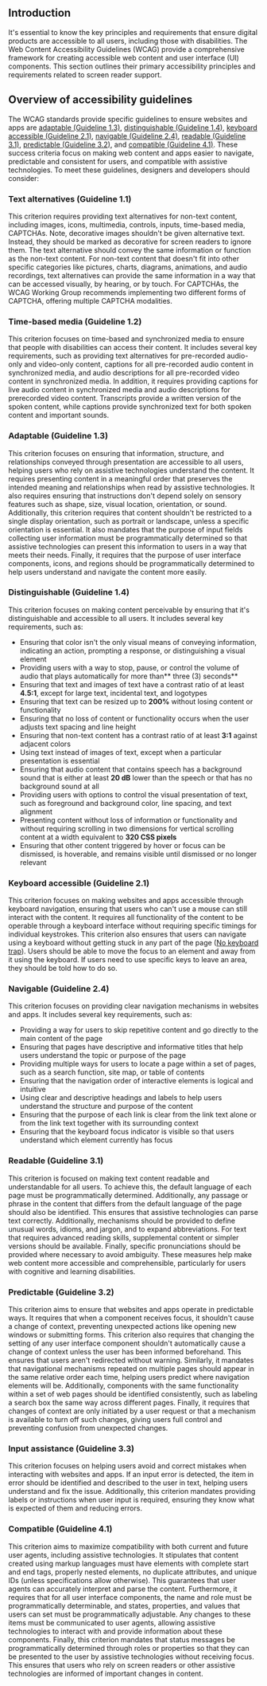 ## Introduction

It's essential to know the key principles and requirements that ensure digital products are accessible to all users, including those with disabilities. The Web Content Accessibility Guidelines (WCAG) provide a comprehensive framework for creating accessible web content and user interface (UI) components. This section outlines their primary accessibility principles and requirements related to screen reader support.

## Overview of accessibility guidelines

The WCAG standards provide specific guidelines to ensure websites and apps are [adaptable (Guideline 1.3)](https://www.w3.org/WAI/WCAG21/Understanding/adaptable), [distinguishable (Guideline 1.4)](https://www.w3.org/WAI/WCAG21/Understanding/distinguishable), [keyboard accessible (Guideline 2.1)](https://www.w3.org/WAI/WCAG21/Understanding/keyboard-accessible), [navigable (Guideline 2.4)](https://www.w3.org/WAI/WCAG21/Understanding/navigable), [readable (Guideline 3.1)](https://www.w3.org/WAI/WCAG21/Understanding/readable), [predictable (Guideline 3.2)](https://www.w3.org/WAI/WCAG21/Understanding/predictable), and [compatible (Guideline 4.1)](https://www.w3.org/WAI/WCAG21/Understanding/compatible). These success criteria focus on making web content and apps easier to navigate, predictable and consistent for users, and compatible with assistive technologies. To meet these guidelines, designers and developers should consider:

### Text alternatives (Guideline 1.1)

This criterion requires providing text alternatives for non-text content, including images, icons, multimedia, controls, inputs, time-based media, CAPTCHAs. Note, decorative images shouldn't be given alternative text. Instead, they should be marked as decorative for screen readers to ignore them. The text alternative should convey the same information or function as the non-text content. For non-text content that doesn't fit into other specific categories like pictures, charts, diagrams, animations, and audio recordings, text alternatives can provide the same information in a way that can be accessed visually, by hearing, or by touch. For CAPTCHAs, the WCAG Working Group recommends implementing two different forms of CAPTCHA, offering multiple CAPTCHA modalities.

### Time-based media (Guideline 1.2)

This criterion focuses on time-based and synchronized media to ensure that people with disabilities can access their content. It includes several key requirements, such as providing text alternatives for pre-recorded audio-only and video-only content, captions for all pre-recorded audio content in synchronized media, and audio descriptions for all pre-recorded video content in synchronized media. In addition, it requires providing captions for live audio content in synchronized media and audio descriptions for prerecorded video content. Transcripts provide a written version of the spoken content, while captions provide synchronized text for both spoken content and important sounds. 

### Adaptable (Guideline 1.3)

This criterion focuses on ensuring that information, structure, and relationships conveyed through presentation are accessible to all users, helping users who rely on assistive technologies understand the content. It requires presenting content in a meaningful order that preserves the intended meaning and relationships when read by assistive technologies. It also requires ensuring that instructions don't depend solely on sensory features such as shape, size, visual location, orientation, or sound. Additionally, this criterion requires that content shouldn't be restricted to a single display orientation, such as portrait or landscape, unless a specific orientation is essential. It also mandates that the purpose of input fields collecting user information must be programmatically determined so that assistive technologies can present this information to users in a way that meets their needs. Finally, it requires that the purpose of user interface components, icons, and regions should be programmatically determined to help users understand and navigate the content more easily.

### Distinguishable (Guideline 1.4)

This criterion focuses on making content perceivable by ensuring that it's distinguishable and accessible to all users. It includes several key requirements, such as: 
- Ensuring that color isn't the only visual means of conveying information, indicating an action, prompting a response, or distinguishing a visual element
- Providing users with a way to stop, pause, or control the volume of audio that plays automatically for more than** three (3) seconds** 
- Ensuring that text and images of text have a contrast ratio of at least **4.5:1**, except for large text, incidental text, and logotypes
- Ensuring that text can be resized up to **200%** without losing content or functionality
- Ensuring that no loss of content or functionality occurs when the user adjusts text spacing and line height 
- Ensuring that non-text content has a contrast ratio of at least **3:1** against adjacent colors 
- Using text instead of images of text, except when a particular presentation is essential
- Ensuring that audio content that contains speech has a background sound that is either at least **20 dB** lower than the speech or that has no background sound at all
- Providing users with options to control the visual presentation of text, such as foreground and background color, line spacing, and text alignment
- Presenting content without loss of information or functionality and without requiring scrolling in two dimensions for vertical scrolling content at a width equivalent to **320 CSS pixels**
- Ensuring that other content triggered by hover or focus can be dismissed, is hoverable, and remains visible until dismissed or no longer relevant 

### Keyboard accessible (Guideline 2.1)

This criterion focuses on making websites and apps accessible through keyboard navigation, ensuring that users who can't use a mouse can still interact with the content. It requires all functionality of the content to be operable through a keyboard interface without requiring specific timings for individual keystrokes. This criterion also ensures that users can navigate using a keyboard without getting stuck in any part of the page ([No keyboard trap](https://www.w3.org/WAI/WCAG21/Understanding/no-keyboard-trap)). Users should be able to move the focus to an element and away from it using the keyboard. If users need to use specific keys to leave an area, they should be told how to do so.

### Navigable (Guideline 2.4)

This criterion focuses on providing clear navigation mechanisms in websites and apps. It includes several key requirements, such as:

- Providing a way for users to skip repetitive content and go directly to the main content of the page
- Ensuring that pages have descriptive and informative titles that help users understand the topic or purpose of the page
- Providing multiple ways for users to locate a page within a set of pages, such as a search function, site map, or table of contents
- Ensuring that the navigation order of interactive elements is logical and intuitive
- Using clear and descriptive headings and labels to help users understand the structure and purpose of the content
- Ensuring that the purpose of each link is clear from the link text alone or from the link text together with its surrounding context
- Ensuring that the keyboard focus indicator is visible so that users understand which element currently has focus

### Readable (Guideline 3.1)

This criterion is focused on making text content readable and understandable for all users. To achieve this, the default language of each page must be programmatically determined. Additionally, any passage or phrase in the content that differs from the default language of the page should also be identified. This ensures that assistive technologies can parse text correctly. Additionally, mechanisms should be provided to define unusual words, idioms, and jargon, and to expand abbreviations. For text that requires advanced reading skills, supplemental content or simpler versions should be available. Finally, specific pronunciations should be provided where necessary to avoid ambiguity. These measures help make web content more accessible and comprehensible, particularly for users with cognitive and learning disabilities.

### Predictable (Guideline 3.2)

This criterion aims to ensure that websites and apps operate in predictable ways. It requires that when a component receives focus, it shouldn't cause a change of context, preventing unexpected actions like opening new windows or submitting forms. This criterion also requires that changing the setting of any user interface component shouldn't automatically cause a change of context unless the user has been informed beforehand. This ensures that users aren't redirected without warning. Similarly, it mandates that navigational mechanisms repeated on multiple pages should appear in the same relative order each time, helping users predict where navigation elements will be. Additionally, components with the same functionality within a set of web pages should be identified consistently, such as labeling a search box the same way across different pages. Finally, it requires that changes of context are only initiated by a user request or that a mechanism is available to turn off such changes, giving users full control and preventing confusion from unexpected changes.

### Input assistance (Guideline 3.3)

This criterion focuses on helping users avoid and correct mistakes when interacting with websites and apps. If an input error is detected, the item in error should be identified and described to the user in text, helping users understand and fix the issue. Additionally, this criterion mandates providing labels or instructions when user input is required, ensuring they know what is expected of them and reducing errors. 

### Compatible (Guideline 4.1)

This criterion aims to maximize compatibility with both current and future user agents, including assistive technologies. It stipulates that content created using markup languages must have elements with complete start and end tags, properly nested elements, no duplicate attributes, and unique IDs (unless specifications allow otherwise). This guarantees that user agents can accurately interpret and parse the content. Furthermore, it requires that for all user interface components, the name and role must be programmatically determinable, and states, properties, and values that users can set must be programmatically adjustable. Any changes to these items must be communicated to user agents, allowing assistive technologies to interact with and provide information about these components. Finally, this criterion mandates that status messages be programmatically determined through roles or properties so that they can be presented to the user by assistive technologies without receiving focus. This ensures that users who rely on screen readers or other assistive technologies are informed of important changes in content.